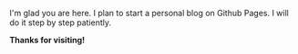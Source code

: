 
I'm glad you are here. I plan to start a personal blog on Github Pages. I will do it step by step patiently. 

**Thanks for visiting!** 
